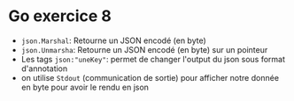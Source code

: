# Go exercice 8

- `json.Marshal`: Retourne un JSON encodé (en byte)
- `json.Unmarsha`: Retourne un JSON encodé (en byte) sur un pointeur
- Les tags `json:"uneKey"`: permet de changer l'output du json sous format d'annotation
- on utilise `Stdout` (communication de sortie) pour afficher notre donnée en byte pour avoir le rendu en json
